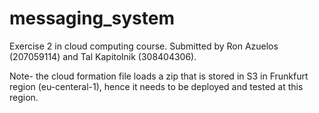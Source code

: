# messaging_system
Exercise 2 in cloud computing course.
Submitted by Ron Azuelos (207059114) and Tal Kapitolnik (308404306).

Note- the cloud formation file loads a zip that is stored in S3 in Frunkfurt region (eu-centeral-1), hence it needs to be deployed and tested at this region. 
